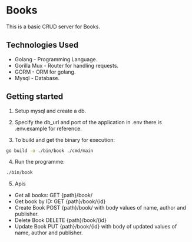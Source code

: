 # Books

This is a basic CRUD server for Books.

## Technologies Used

- Golang - Programming Language.
- Gorilla Mux - Router for handling requests.
- GORM - ORM for golang.
- Mysql - Database.

## Getting started

1. Setup mysql and create a db.

2. Specify the db_url and port of the application in .env
there is .env.example for reference.

3. To build and get the binary for execution:

```bash
go build -o ./bin/book ./cmd/main
```

4. Run the programme:

```bash
./bin/book
```

5. Apis

- Get all books:
    GET {path}/book/  
- Get book by ID:
    GET {path}/book/{id}  
- Create Book
    POST {path}/book/ with body values of name, author and publisher.
- Delete Book
    DELETE {path}/book/{id}
- Update Book
    PUT {path}/book/{id} with body of updated values of name, author and publisher.
